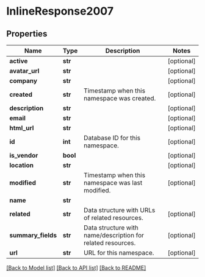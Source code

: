 # InlineResponse2007

## Properties
Name | Type | Description | Notes
------------ | ------------- | ------------- | -------------
**active** | **str** |  | [optional] 
**avatar_url** | **str** |  | [optional] 
**company** | **str** |  | [optional] 
**created** | **str** | Timestamp when this namespace was created. | [optional] 
**description** | **str** |  | [optional] 
**email** | **str** |  | [optional] 
**html_url** | **str** |  | [optional] 
**id** | **int** | Database ID for this namespace. | [optional] 
**is_vendor** | **bool** |  | [optional] 
**location** | **str** |  | [optional] 
**modified** | **str** | Timestamp when this namespace was last modified. | [optional] 
**name** | **str** |  | 
**related** | **str** | Data structure with URLs of related resources. | [optional] 
**summary_fields** | **str** | Data structure with name/description for related resources. | [optional] 
**url** | **str** | URL for this namespace. | [optional] 

[[Back to Model list]](../README.md#documentation-for-models) [[Back to API list]](../README.md#documentation-for-api-endpoints) [[Back to README]](../README.md)


